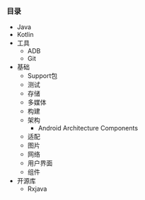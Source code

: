 ### 目录

* Java
* Kotlin
* 工具
  * ADB
  * Git
* 基础
  * Support包
  * 测试
  * 存储
  * 多媒体
  * 构建
  * 架构
    * Android Architecture Components
  * 适配
  * 图片
  * 网络
  * 用户界面
  * 组件
* 开源库
  * Rxjava

